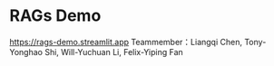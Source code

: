 # RAGs Demo
https://rags-demo.streamlit.app
Teammember：Liangqi Chen, Tony-Yonghao Shi, Will-Yuchuan Li, Felix-Yiping Fan

